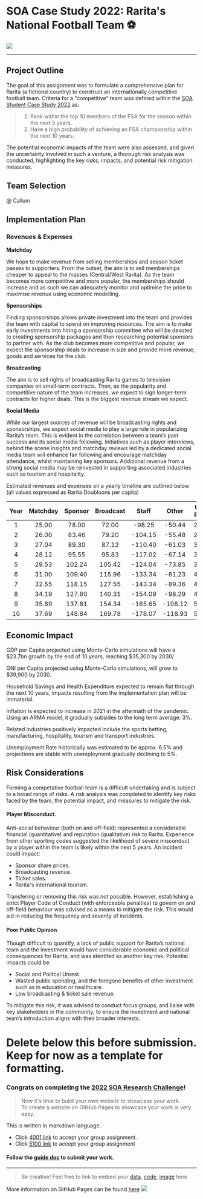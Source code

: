 # SOA Case Study 2022: Rarita's National Football Team ⚽
![](giphyy.gif)

---
## Project Outline

The goal of this assignment was to formulate a comprehensive plan for Rarita (a fictional country) to construct an internationally competitive football team. Criteria for a "competitive" team was defined within the [SOA Student Case Study 2022](https://www.soa.org/globalassets/assets/files/static-pages/research/opportunities/2022-student-research-case-study.pdf) as:
>1. Rank within the top 10 members of the FSA for the season within the next 5 years.
>2. Have a high probability of achieving an FSA championship within the next 10 years.

The potential economic impacts of the team were also assessed, and given the uncertainty involved in such a venture, a thorough risk analysis was conducted, highlighting the key risks, impacts, and potential risk mitigation measures. 

## Team Selection
@ Callum
## Implementation Plan

### Revenues & Expenses
**Matchday**

We hope to make revenue from selling memberships and season ticket passes to supporters. From the outset, the aim is to sell memberships cheaper to appeal to the masses (Central/West Rarita). As the team becomes more competitive and more popular, the memberships should increase and as such we can adequately monitor and optimise the price to maximise revenue using economic modelling. 

**Sponsorships**

Finding sponsorships allows private investment into the team and provides the team with capital to spend on improving resources. The aim is to make early investments into hiring a sponsorship committee who will be devoted to creating sponsorship packages and then researching potential sponsors to partner with. As the club becomes more competitive and popular, we expect the sponsorship deals to increase in size and provide more revenue, goods and services for the club.

**Broadcasting**

The aim is to sell rights of broadcasting Rarita games to television companies on small-term contracts. Then, as the popularity and competitive nature of the team increases, we expect to sign longer-term contracts for higher deals. This is the biggest revenue stream we expect. 

**Social Media**

While our largest sources of revenue will be broadcasting rights and sponsorships, we expect social media to play a large role in popularizing Rarita’s team. This is evident in the correlation between a team’s past success and its social media following. Initiatives such as player interviews, behind the scene insights and matchday reviews led by a dedicated social media team will enhance fan following and encourage matchday attendance, whilst maintaining key sponsors. Additional revenue from a strong social media may be reinvested in supporting associated industries such as tourism and hospitality. 

Estimated revenues and expenses on a yearly timeline are outlined below (all values expressed as Rarita Doubloons per capita)

Year | Matchday | Sponsor | Broadcast | Staff | Other | UIUD Profit | **Expected Profit**
| :-: | :-: | :-: | :-: | :-: | :-: | :-: | :-: |
| 1 | 25.00 | 78.00 | 72.00 | -98.25 | -50.44 | 26.31 | **27.23**
| 2 | 26.00 | 83.46 | 79.20 | -104.15 | -55.48 | 29.03 | **31.03**
| 3 | 27.04 | 89.30 | 87.12 | -110.40 | -61.03 | 32.03 | **35.26**
| 4 | 28.12 | 95.55 | 95.83 | -117.02 | -67.14 | 35.35 | **40.00**
| 5 | 29.53 | 102.24 | 105.42 | -124.04 | -73.85 | 39.30 | **45.69**
| 6 | 31.00 | 109.40 | 115.96 | -133.34 | -81.23 | 41.78 | **49.91**
| 7 | 32.55 | 118.15 | 127.55 | -143.34 | -89.36 | 45.56 | **55.91**
| 8 | 34.19 | 127.60 | 140.31 | -154.09 | -98.29 | 49.71 | **62.67**
| 9 | 35.89 | 137.81 | 154.34 | -165.65 | -108.12 | 54.27 | **70.31**
| 10 | 37.69 | 148.84 | 169.78 | -178.07 | -118.93 | 59.29 | **78.94**


## Economic Impact

GDP per Capita projected using Monte-Carlo simulations will have a $23.7bn growth by the end of 10 years, reaching $35,300 by 2030/

GNI per Capita projected using Monte-Carlo simulations, will grow to $39,900 by 2030.



Household Savings and Health Expenditure expected to remain flat through the next 10 years, impacts resulting from the implementation plan will be immaterial.

Inflation is expected to increase in 2021 in the aftermath of the pandemic. Using an ARMA model, it gradually subsides to the long term average: 3%.

Related industries positively impacted include the sports betting, manufacturing, hospitality, tourism and transport industries.



Unemployment Rate historically was estimated to be approx. 6.5% and projections are stable with unemployment gradually declining to 5%. 

## Risk Considerations
Forming a competative football team is a difficult undertaking and is subject to a broad range of risks. A risk analysis was completed to identify key risks faced by the team, the potential impact, and measures to mitigate the risk. 
#### Player Misconduct. 
Anti-social behaviour (both on and off-field) represented a considerable financial (quantitative) and reputation (qualitative) risk to Rarita. Experience from other sporting codes suggested the likelihood of severe misconduct by a player within the team is likely within the next 5 years. An incident could impact:
* Sponsor share prices. 
* Broadcasting revenue.
* Ticket sales. 
* Rarita's international tourism. 

Transfering or removing this risk was not possible. However, establishing a strict Player Code of Conduct (with enforceable penalties) to govern on and off-field behaviour was advised as a means to mitigate the risk. This would aid in reducing the frequency and severity of incidents. 

#### Poor Public Opinion
Though difficult to quantify, a lack of public support for Rarita’s national team and the investment would have considerable economic and political consequences for Rarita, and was identifed as another key risk. 
Potential impacts could be:
* Social and Politcal Unrest.
* Wasted public spending, and the foregone benefits of other investment such as in education or healthcare.
* Low broadcasting & ticket sale revenue. 

To mitigate this risk, it was advised to conduct focus groups, and liaise with key stakeholders in the community, to ensure the investment and national team’s introduction aligns with their broader interests.





# Delete below this before submission. Keep for now as a template for formatting. 

### Congrats on completing the [2022 SOA Research Challenge](https://www.soa.org/research/opportunities/2022-student-research-case-study-challenge/)!

>Now it's time to build your own website to showcase your work.  
>To create a website on GitHub Pages to showcase your work is very easy.

This is written in markdown language. 
>
* Click [4001 link](https://classroom.github.com/a/ggiq0YzO) to accept your group assignment.
* Click [5100 link](https://classroom.github.com/a/uVytCqDv) to accept your group assignment 

#### Follow the [guide doc](Doc1.pdf) to submit your work. 
---
>Be creative! Feel free to link to embed your [data](player_data_salaries_2020.csv), [code](sample-data-clean.ipynb), [image](ACC.png) here

More information on GitHub Pages can be found [here](https://pages.github.com/)
![](Actuarial.gif)
